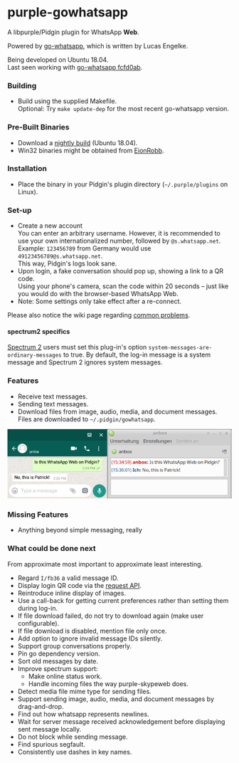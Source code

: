# purple-gowhatsapp

A libpurple/Pidgin plugin for WhatsApp **Web**.

Powered by [go-whatsapp](https://github.com/Rhymen/go-whatsapp), which is written by Lucas Engelke.

Being developed on Ubuntu 18.04.  
Last seen working with [go-whatsapp fcfd0ab](https://github.com/Rhymen/go-whatsapp/commit/fcfd0ab).

### Building

* Build using the supplied Makefile.  
  Optional: Try `make update-dep` for the most recent go-whatsapp version.

### Pre-Built Binaries

* Download a [nightly build](https://buildbot.hehoe.de/purple-gowhatsapp/builds/) (Ubuntu 18.04).
* Win32 binaries might be obtained from [EionRobb](https://github.com/EionRobb/purple-gowhatsapp).

### Installation

* Place the binary in your Pidgin's plugin directory (`~/.purple/plugins` on Linux).

### Set-up

* Create a new account  
  You can enter an arbitrary username. 
  However, it is recommended to use your own internationalized number, followed by `@s.whatsapp.net`.  
  Example: `123456789` from Germany would use `49123456789@s.whatsapp.net`.  
  This way, Pidgin's logs look sane.
* Upon login, a fake conversation should pop up, showing a link to a QR code.  
  Using your phone's camera, scan the code within 20 seconds – just like you would do with the browser-based WhatsApp Web.
* Note: Some settings only take effect after a re-connect.

Please also notice the wiki page regarding [common problems](Common-Problems).

#### spectrum2 specifics

[Spectrum 2](https://spectrum.im/) users must set this plug-in's option `system-messages-are-ordinary-messages` to true. By default, the log-in message is a system message and Spectrum 2 ignores system messages.

### Features

* Receive text messages.
* Sending text messages.
* Download files from image, audio, media, and document messages.  
  Files are downloaded to `~/.pidgin/gowhatsapp`.

![Instant Message](/instant_message.png?raw=true "Instant Message Screenshot")  

### Missing Features

* Anything beyond simple messaging, really

### What could be done next

From approximate most important to approximate least interesting.

* Regard `I/fb36` a valid message ID.
* Display login QR code via the [request API](https://github.com/EionRobb/pidgin-opensteamworks/blob/master/steam-mobile/libsteam.c#L378-L412).
* Reintroduce inline display of images.
* Use a call-back for getting current preferences rather than setting them during log-in.
* If file download failed, do not try to download again (make user configurable).
* If file download is disabled, mention file only once.  
* Add option to ignore invalid message IDs silently.
* Support group conversations properly.
* Pin go dependency version.
* Sort old messages by date.
* Improve spectrum support:
  * Make online status work.
  * Handle incoming files the way purple-skypeweb does.
* Detect media file mime type for sending files.
* Support sending image, audio, media, and document messages by drag-and-drop.
* Find out how whatsapp represents newlines.
* Wait for server message received acknowledgement before displaying sent message locally.
* Do not block while sending message.
* Find spurious segfault.
* Consistently use dashes in key names.
